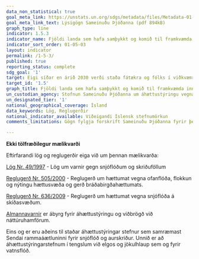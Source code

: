 ```yaml
---
data_non_statistical: true
goal_meta_link: https://unstats.un.org/sdgs/metadata/files/Metadata-01-05-03.pdf
goal_meta_link_text: Lýsigögn Sameinuðu Þjóðanna (pdf 894kB)
graph_type: line
indicator: 1.5.3
indicator_name: Fjöldi landa sem hafa samþykkt og komið til framkvæmda innlendum áætlunum um að draga úr áhrifum hamfara í samræmi við Sendai-rammaáætlunina um forvarnir gegn náttúruvá 2015-2030.
indicator_sort_order: 01-05-03
layout: indicator
permalink: /1-5-3/
published: true
reporting_status: complete
sdg_goal: '1'
target: Eigi síðar en árið 2030 verði staða fátækra og fólks í viðkvæmri stöðu styrkt með fyrirbyggjandi aðgerðum til að bregðast við alvarlegum atburðum af völdum loftslagsbreytinga, efnahagslegum eða félagslegum áföllum, umhverfisskaða eða hamförum.
target_id: '1.5'
graph_title: Fjöldi landa sem hafa samþykkt og komið til framkvæmda innlendum áætlunum um að draga úr áhrifum hamfara í samræmi við Sendai-rammaáætlunina um forvarnir gegn náttúruvá 2015-2030.
un_custodian_agency: Stofnun Sameinuðu Þjóðanna um áhættustýringu vegna náttúruhamfara (UNISDR)
un_designated_tier: '1'
national_geographical_coverage: Ísland
data_keywords: Lög, Reglugerðir
national_indicator_available: Viðeigandi Íslensk stefnumörkun
comments_limitations: Gögn fylgja forskrift Sameinuðu Þjóðanna fyrir þennan mælikvarða. Þessi mælikvarði var fundin í samstarfi við málefnasérfræðinga

---
```


**Ekki tölfræðilegur mælikvarði**

Eftirfarandi lög og reglugerðir eiga við um þennan mælikvarða:

[Lög Nr. 49/1997](https://www.althingi.is/lagas/nuna/1997049.html) - Lög um varnir gegn snjóflóðum og skriðuföllum

[Reglugerð Nr. 505/2000](https://www.reglugerd.is/reglugerdir/allar/nr/505-2000) - Reglugerð um hættumat vegna ofanflóða, flokkun og nýtingu hættusvæða og gerð bráðabirgðahættumats.

[Reglugerð Nr. 636/2009](https://www.reglugerd.is/reglugerdir/eftir-raduneytum/umhverfisraduneyti/nr/15581) - Reglugerð um hættumat vegna snjóflóða á skíðasvæðum.

[Almannavarnir](https://www.almannavarnir.is) er ábyrg fyrir áhættustýringu og viðbrögð við náttúruhamförum.

Eins og er eru aðeins til staðar áhættustýringar stefnur sem samræmast Sendai rammaáætluninni fyrir snjóflóð og aurskriður. Unnið er að áhættustýringarstefnum í tengslum við elgos og jökulhlaup sem og fyrir vatnsflóð.<br><br>
